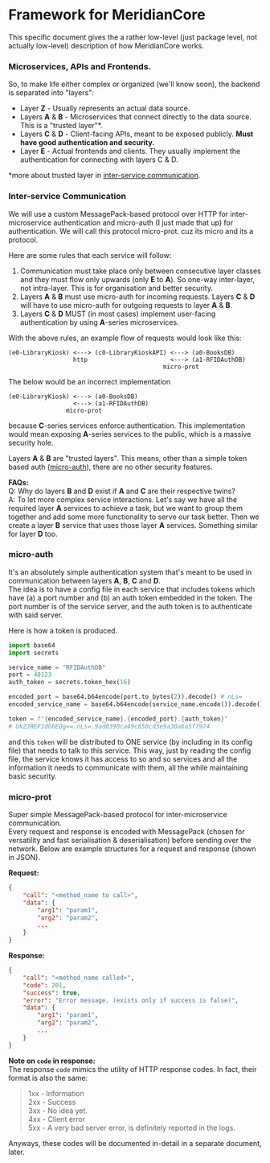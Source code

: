 # Framework for MeridianCore

This specific document gives the a rather low-level (just package level, not actually low-level) description of how MeridianCore works.

### Microservices, APIs and Frontends.
So, to make life either complex or organized (we'll know soon), the backend is separated into "layers":
 - Layer **Z** - Usually represents an actual data source.
 - Layers **A** & **B** - Microservices that connect directly to the data source. This is a "trusted layer"*.
 - Layers **C** & **D** - Client-facing APIs, meant to be exposed publicly. **Must have good authentication and security.**
 - Layer **E** - Actual frontends and clients. They usually implement the authentication for connecting with layers C & D.

*more about trusted layer in [inter-service communication](#Inter-service-Communication).
### Inter-service Communication
We will use a custom MessagePack-based protocol over HTTP for inter-microservice authentication and micro-auth (I just made that up) for authentication.
We will call this protocol micro-prot. cuz its micro and its a protocol.

Here are some rules that each service will follow:
  1. Communication must take place only between consecutive layer classes and they must flow only upwards (only **E** to **A**). So one-way inter-layer, not intra-layer. This is for organisation and better security.
  2. Layers **A** & **B** must use micro-auth for incoming requests.
  Layers **C** & **D** will have to use micro-auth for outgoing requests to layer **A** & **B**.
  1. Layers **C** & **D** MUST (in most cases) implement user-facing authentication by using **A**-series microservices.

With the above rules, an example flow of requests would look like this:
```
(e0-LibraryKiosk) <---> (c0-LibraryKioskAPI) <---> (a0-BooksDB)
                  http                       <---> (a1-RFIDAuthDB)
                                           micro-prot
```

The below would be an incorrect implementation
```
(e0-LibraryKiosk) <---> (a0-BooksDB)
                  <---> (a1-RFIDAuthDB)
                micro-prot
```
because **C**-series services enforce authentication. This implementation would mean exposing **A**-series services to the public, which is a massive security hole.

Layers **A** & **B** are "trusted layers". This means, other than a simple token based auth ([micro-auth](#micro-auth)), there are no other security features.

**FAQs:**\
Q: Why do layers **B** and **D** exist if **A** and **C** are their respective twins?\
A: To let more complex service interactions. Let's say we have all the required layer **A** services to achieve a task, but we want to group them together and add some more functionality to serve our task better. Then we create a layer **B** service that uses those layer **A** services. Something similar for layer **D** too.

### micro-auth
It's an absolutely simple authentication system that's meant to be used in communication between layers **A**, **B**, **C** and **D**.\
The idea is to have a config file in each service that includes tokens which have (a) a port number and (b) an auth token embedded in the token. The port number is of the service server, and the auth token is to authenticate with said server.

Here is how a token is produced.
```python
import base64
import secrets

service_name = "RFIDAuthDB"
port = 40123
auth_token = secrets.token_hex(16)

encoded_port = base64.b64encode(port.to_bytes(2)).decode() # nLs=
encoded_service_name = base64.b64encode(service_name.encode()).decode() # UkZJREF1dGhEQg==

token = f"{encoded_service_name}.{encoded_port}.{auth_token}"
# UkZJREF1dGhEQg==.nLs=.9ad0390ca49c850cd3e9a30a6a5f7974
```

and this `token` will be distributed to ONE service (by including in its config file) that needs to talk to this service. This way, just by reading the config file, the service knows it has access to so and so services and all the information it needs to communicate with them, all the while maintaining basic security.

### micro-prot
Super simple MessagePack-based protocol for inter-microservice communication.\
Every request and response is encoded with MessagePack (chosen for versatility and fast serialisation & deserialisation) before sending over the network. Below are example structures for a request and response (shown in JSON).

**Request:**
```json
{
    "call": "<method_name to call>",
    "data": {
        "arg1": "param1",
        "arg2": "param2",
        ...
    }
}
```

**Response:**
```json
{
    "call": "<method_name called>",
    "code": 201,
    "success": true,
    "error": "Error message. (exists only if success is false)",
    "data": {
        "arg1": "param1",
        "arg2": "param2",
        ...
    }
}
```

**Note on `code` in response:**\
The response `code` mimics the utility of HTTP response codes. In fact, their format is also the same:
> 1xx - Information\
> 2xx - Success\
> 3xx - No idea yet.\
> 4xx - Client error\
> 5xx - A very bad server error, is definitely reported in the logs.

Anyways, these codes will be documented in-detail in a separate document, later.